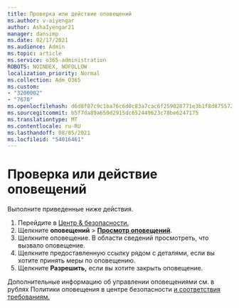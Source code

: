 ```yaml
---
title: Проверка или действие оповещений
ms.author: v-aiyengar
author: AshaIyengar21
manager: dansimp
ms.date: 02/17/2021
ms.audience: Admin
ms.topic: article
ms.service: o365-administration
ROBOTS: NOINDEX, NOFOLLOW
localization_priority: Normal
ms.collection: Adm_O365
ms.custom:
- "3200002"
- "7670"
ms.openlocfilehash: d6d8f87c9c1ba76c6d0c83a7cac6f259028771e3b1f8d8755729381f79f5b342
ms.sourcegitcommit: b5f7da89a650d2915dc652449623c78be6247175
ms.translationtype: MT
ms.contentlocale: ru-RU
ms.lasthandoff: 08/05/2021
ms.locfileid: "54016461"
---
```

# <a name="review-or-act-on-an-alert"></a>Проверка или действие оповещений

Выполните приведенные ниже действия.

1. Перейдите в [Центр & безопасности.](https://go.microsoft.com/fwlink/p/?linkid=2077143)
1. Щелкните **оповещений**  >  **[Просмотр оповещений](https://go.microsoft.com/fwlink/?linkid=2103301)**.
1. Щелкните оповещение. В области сведений просмотреть, что вызвало оповещение.
1. Щелкните предоставленную ссылку рядом с деталями, если вы хотите принять меры по оповещению.
1. Щелкните **Разрешить,** если вы хотите закрыть оповещение.

Дополнительные информацию об управлении оповещениями см. в рублях Политики оповещения в центре безопасности [и соответствия требованиям.](https://go.microsoft.com/fwlink/?linkid=2103211)

